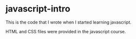 # javascript-intro
This is the code that I wrote when I started learning javascript.

HTML and CSS files were provided in the javascript course.

